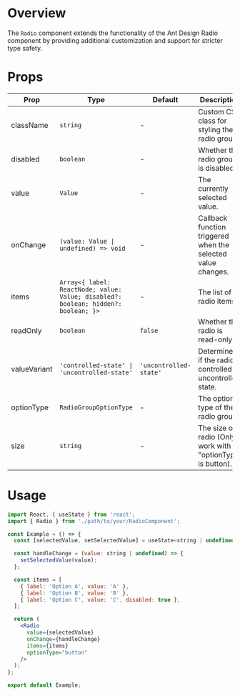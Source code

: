 # Overview

The `Radio` component extends the functionality of the Ant Design Radio component by providing additional customization and support for stricter type safety.

# Props

| Prop         | Type                                                                               | Default                | Description                                                  |
| ------------ | ---------------------------------------------------------------------------------- | ---------------------- | ------------------------------------------------------------ |
| className    | `string`                                                                           | -                      | Custom CSS class for styling the radio group.                |
| disabled     | `boolean`                                                                          | -                      | Whether the radio group is disabled.                         |
| value        | `Value`                                                                            | -                      | The currently selected value.                                |
| onChange     | `(value: Value \| undefined) => void`                                              | -                      | Callback function triggered when the selected value changes. |
| items        | `Array<{ label: ReactNode; value: Value; disabled?: boolean; hidden?: boolean; }>` | -                      | The list of radio items.                                     |
| readOnly     | `boolean`                                                                          | `false`                | Whether the radio is read-only.                              |
| valueVariant | `'controlled-state' \| 'uncontrolled-state'`                                       | `'uncontrolled-state'` | Determines if the radio is controlled or uncontrolled state. |
| optionType   | `RadioGroupOptionType`                                                             | -                      | The option type of the radio group.                          |
| size         | `string`                                                                           | -                      | The size of radio (Only work with "optionType" is button).   |

# Usage

```jsx
import React, { useState } from 'react';
import { Radio } from './path/to/your/RadioComponent';

const Example = () => {
  const [selectedValue, setSelectedValue] = useState<string | undefined>(undefined);

  const handleChange = (value: string | undefined) => {
    setSelectedValue(value);
  };

  const items = [
    { label: 'Option A', value: 'A' },
    { label: 'Option B', value: 'B' },
    { label: 'Option C', value: 'C', disabled: true },
  ];

  return (
    <Radio
      value={selectedValue}
      onChange={handleChange}
      items={items}
      optionType="button"
    />
  );
};

export default Example;
```
